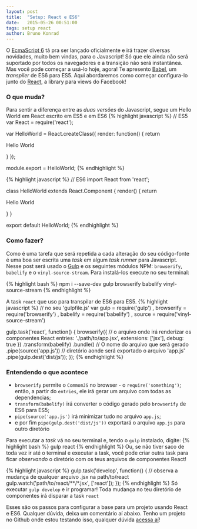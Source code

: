 ```yaml
---
layout: post
title:  "Setup: React e ES6"
date:   2015-05-26 00:51:00
tags: setup react
author: Bruno Konrad
---
```

O [EcmaScript 6](https://github.com/lukehoban/es6features) tá pra ser lançado oficialmente e irá trazer diversas novidades, muito bem vindas, para o Javascript! Só que ele ainda não será suportado por todos os navegadores e a transição não será instantânea. Mas você pode começar a usá-lo hoje, agora! Te apresento [Babel](https://babeljs.io/), um _transpiler_ de ES6 para ES5. Aqui abordaremos como começar configura-lo junto do [React](https://facebook.github.io/react/), a library para views do Facebook!

### O que muda?

Para sentir a diferença entre as _duas versões_ do Javascript, segue um Hello World em React escrito em ES5 e em ES6
{% highlight javascript %}
// ES5
var React = require('react');

var HelloWorld = React.createClass({
  render: function() {
    return <p>Hello World</p>
  }
});

module.export = HelloWorld;
{% endhighlight %}

{% highlight javascript %}
// ES6
import React from 'react';

class HelloWorld extends React.Component {
  render() {
    return <p>Hello World</p>
  }
}

export default HelloWorld;
{% endhighlight %}

### Como fazer?

Como é uma tarefa que será repetida a cada alteração do seu código-fonte é uma boa ser escrita uma _task_ em algum _task runner_ para Javascript. Nesse post será usado o [Gulp](http://gulpjs.org/) e os seguintes módulos NPM: `browserify`, `babelify` e o `vinyl-source-stream`. Para instalá-los execute no seu terminal:

{% highlight bash %}
npm i --save-dev gulp browserify babelify vinyl-source-stream
{% endhighlight %}

A task `react` que uso para transpilar de ES6 para ES5.
{% highlight javascript %}
// no seu 'gulpfile.js'
var gulp = require('gulp')
  , browserify = require('browserify')
  , babelify = require('babelify')
  , source = require('vinyl-source-stream')

gulp.task('react', function() {
  browserify({
    // o arquivo onde irá renderizar os componentes React
    entries: './path/to/app.jsx',
    extensions: ['jsx'],
    debug: true
  })
  .transform(babelify)
  .bundle()
  // O nome do arquivo que será gerado
  .pipe(source('app.js'))
  // diretório aonde será exportado o arquivo 'app.js'
  .pipe(gulp.dest('dist/js'));
});
{% endhighlight %}

### Entendendo o que acontece

- `browserify` permite o `CommomJS` no browser - o `require('something')`; então, a partir do `entries`, ele irá gerar um arquivo com todas as dependencias;
- `transform(babelify)` irá converter o código gerado pelo `browserify` de ES6 para ES5;
- `pipe(source('app.js')` irá minimizar tudo no arquivo `app.js`;
- e por fim `pipe(gulp.dest('dist/js'))` exportará o arquivo `app.js` para outro diretório

Para executar a _task_ vá no seu terminal e, tendo o `gulp` instalado, digite:
{% highlight bash %}
gulp react
{% endhighlight %}
Ou, se não tiver saco de toda vez ir até o terminal e executar a task, você pode criar outra task para ficar _observando_ o diretório com os teus arquivos de componentes React!

{% highlight javascript %}
gulp.task('develop', function() {
  // observa a mudança de qualquer arquivo .jsx na path/to/react
  gulp.watch('path/to/react/**/*.jsx', ['react']);
});
{% endhighlight %}
Só executar `gulp develop` e ir programar! Toda mudança no teu diretório de componentes irá disparar a task `react`

Esses são os passos para configurar a base para um projeto usando React e ES6. Qualquer dúvida, deixa um comentário aí abaixo. Tenho um projeto no Github onde estou testando isso, qualquer dúvida [acessa aí](https://github.com/brunoskonrad/BeerClient)!
